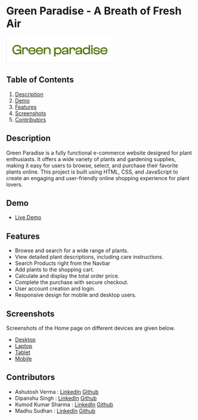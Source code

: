 # Green Paradise - A Breath of Fresh Air

![Green Paradise Logo](./Images/logo_green_heaven.png)


## Table of Contents

1. [Description](#description)
2. [Demo](#demo)
3. [Features](#features)
4. [Screenshots](#screenshots)
5. [Contributors](#authors)

## Description

Green Paradise is a fully functional e-commerce website designed for plant enthusiasts. It offers a wide variety of plants and gardening supplies, making it easy for users to browse, select, and purchase their favorite plants online. This project is built using HTML, CSS, and JavaScript to create an engaging and user-friendly online shopping experience for plant lovers.

## Demo

- [Live Demo](https://green-paradise-team.netlify.app)
## Features

- Browse and search for a wide range of plants.
- View detailed plant descriptions, including care instructions.
- Search Products right from the Navbar
- Add plants to the shopping cart.
- Calculate and display the total order price.
- Complete the purchase with secure checkout.
- User account creation and login.
- Responsive design for mobile and desktop users.

## Screenshots
  Screenshots of the Home page on different devices are given below.
- [Desktop](./Images/Home-Page_Desktop.png)
- [Laptop](./Images/Home-Page_Laptop.png)
- [Tablet](./Images/Home-Page_Tablet.png)
- [Mobile](./Images/Home-Page_Mobile.png)
## Contributors
- Ashutosh Verma : [LinkedIn](https://www.linkedin.com/in/ashutosh-verma-6420b4272/) [Github](https://github.com/1ashutoshverma/)
- Dipanshu Singh : [LinkedIn](https://www.linkedin.com/in/dipanshu-singh-645821153) [Github](https://github.com/Dipanshu-Singh-Dev)
- Kumod Kumar Sharma : [LinkedIn](https://www.linkedin.com/in/kumod-kumar-sharma-18356521a) [Github](https://github.com/kumod1164)
- Madhu Sudhan : [LinkedIn](https://www.linkedin.com/in/madhu-sudhan-794a91283/) [Github](https://github.com/MadhuSudhanAlukuntla)
